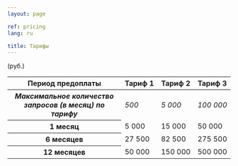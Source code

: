 ```yaml
---
layout: page

ref: pricing
lang: ru

title: Тарифы
---
```


<div class="text-right">(руб.)</div>
<table class="table table-striped">
  <thead>
    <tr>
      <th>Период предоплаты</th>
      <th class="text-right">Тариф&nbsp;1</th>
      <th class="text-right">Тариф&nbsp;2</th>
      <th class="text-right">Тариф&nbsp;3</th>
    </tr>
  </thead>
  <tbody>
    <tr>
      <th scope="row"><i>Максимальное количество запросов (в месяц) по тарифу</i></th>
      <td class="text-right"><i>500</i></td>
      <td class="text-right"><i>5&nbsp;000</i></td>
      <td class="text-right"><i>100&nbsp;000</i></td>
    </tr>
    <tr>
      <th scope="row">1 месяц</th>
      <td class="text-right">5&nbsp;000</td>
      <td class="text-right">15&nbsp;000</td>
      <td class="text-right">50&nbsp;000</td>
    </tr>
    <tr>
      <th scope="row">6 месяцев</th>
      <td class="text-right">27&nbsp;500</td>
      <td class="text-right">82&nbsp;500</td>
      <td class="text-right">275&nbsp;500</td>
    </tr>
    <tr>
      <th scope="row">12 месяцев</th>
      <td class="text-right">50&nbsp;000</td>
      <td class="text-right">150&nbsp;000</td>
      <td class="text-right">500&nbsp;000</td>
    </tr>
  </tbody>
</table>